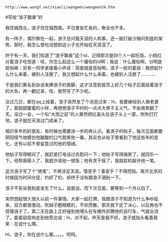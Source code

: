 `http://www.wangf.net/xiaoli/wangwen/wangwen24.htm`

#写给“浪子飘香”的

我住城西北，浪子住在城西南。平日里各忙各的，聚会也不多。

有一阵子，偶尔聚在一起，浪子总问我天涯的人和事，还一副打破沙锅问到底的架势。那时，我怎么想也没想到这小子也开始在天涯混了。

终于有一天，我们知道了“浪子飘香”这个id，记得那次是四个人一起吃饭。小桃红对着浪子吃惊道：哇，你怎么起这么一个庸俗的id啊；我说：什么庸俗啊，分明是低俗嘛；另有一同学紧接着小声说：简直就是恶俗啊。浪子一脸的委屈：我想起什么什么来着，被别人注册了，我又想起什么什么来着，也被别人注册了…………

于是我们慕名到杂谈来捧浪子的臭脚，这才注意到首页上好几个帖子后面挂着浪子的大名，再一翻记录，哈，居然写了不少呢。

没过几日，都在qq上挂着，浪子突然发了个消息过来：hi，我要嫁给别人做老婆了。那甜甜蜜蜜的小样，再想想浪子平时的一点点大男子主义气，不由我笑翻了天。没过一会，一个叫“大雨之前”的人果然把红盖头往浪子头上一蒙，吹吹打打地，浪子就在天涯过门成亲了。

相识多年的好朋友，有时候也需要进一步的再认识。看浪子的帖子，每次见面都要阴阳怪气地模仿他酸酸的口气取笑他一番。其实也从帖子里看到了他这些年的变化，还有以前不曾留意过的他的情绪。

他帖子写得郁闷了，就赶紧打电话过去慰问一下；他帖子写得搞笑了，就同乐一下。他帮我砸人了，我就许诺他一顿饭；他有求于我了，我就趁机敲诈他一笔。

这次浪子写了个“绝笔”，不再涉足天涯。情变乎？事变乎？不得而知。离开北京的时候因为时间仓促，约好了的，却终于没有跟浪子酒别一下。

浪子不告诉我到底发生了什么，说面谈。而下次见面，要等到一个月以后了。

突然想起很久很久以前一件事情。大家一起打牌，我跟浪子不知道为什么争吵起来，双方都很激动，吹胡子瞪眼睛的，不欢而散。那天我下定了决心，以后再也不搭理浪子了。第二天在路上正好碰到他埋头在车棚外折腾他的自行车，气就全消了。委委屈屈地走到他旁边说：hi，对不起，昨天是我不好。浪子就抬头看着我笑：在说什么哪。

Hi，浪子，你在说什么哪。。。。。呵呵。